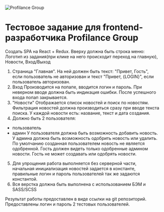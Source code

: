 ![Profilance Group](https://static.tildacdn.com/tild3638-3338-4136-b038-313132306438/Group_640.svg "Profilance Group")

# Тестовое задание для frontend-разработчика Profilance Group

Создать SPA на React + Redux. Вверху должна быть строка меню: Логотип из задания(при клике на него происходит переход на главную), Новости, Вход/Выход

1) Страница "Главная".
На ней должен быть текст: "Привет, Гость", если пользователь не авторизован и текст "Привет, {LOGIN}", если пользователь авторизован.
2) Вход 
Производится на попапе, вводится логин и пароль. При неверном вводе должна быть индикация ошибки.
После успешного входа попап закрывается.
3) "Новости" 
Отображается список новостей и поиск по новостям. Фильтрация новостей должна производиться сразу при вводе текста поиска. У каждой новости есть: название, текст и дата создания.
4) Должно быть 2 пользователя:
- пользователь
- админ
У пользователя должна быть возможность добавить новость. У админа должна быть возможность одобрить новость или удалить. По умолчанию созданная пользователем новость не является одобренной. 
Гость должен видеть только одобренные админом новости. Гость не может создавать или одобрять новости.
5) Для упрощения работа выполняется без серверной части, начальная инициализация новостей задается в константе, правильные логин и пароль пользователей так же задаются константой.
6) Вся верстка должна быть выполнена с использованием БЭМ и SASS/SCSS

Результат работы предоставлен в виде ссылки на git репозиторий.
Предоставлены логин и пароль 2 тестовых пользователей.
